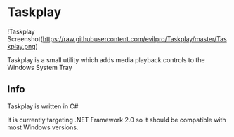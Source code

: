 # Taskplay
!Taskplay Screenshot(https://raw.githubusercontent.com/evilpro/Taskplay/master/Taskplay.png)

Taskplay is a small utility which adds media playback controls to the Windows System Tray

## Info
Taskplay is written in C#

It is currently targeting .NET Framework 2.0 so it should be compatible with most Windows versions.
